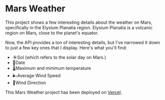# Mars Weather

This project shows a few interesting details about the weather on Mars, specifically in the Elysium Planatia region. Elysium Planatia is a volcanic region on Mars, close to the planet's equator.

Now, the API provides a ton of interesting details, but I've narrowed it down to just a few key ones that I display. Here's what you'll find:

- ☀️Sol (which refers to the solar day on Mars.)
- 📅Date
- 🌡️Maximum and minimum temperature
- 🌬️Average Wind Speed
- 🧭Wind Direction

This Mars Weather project has been deployed on [Vercel](https://mars-weather-azure.vercel.app/).
